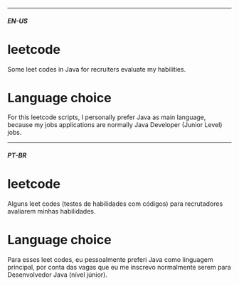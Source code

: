 ------------

##### EN-US
# leetcode
Some leet codes in Java for recruiters evaluate my habilities.

# Language choice
For this leetcode scripts, I personally prefer Java as main language, because my jobs applications are normally Java Developer (Junior Level) jobs.


------------
##### PT-BR
# leetcode
Alguns leet codes (testes de habilidades com códigos) para recrutadores avaliarem minhas habilidades.

# Language choice
Para esses leet codes, eu pessoalmente preferi Java como linguagem principal, por conta das vagas que eu me inscrevo normalmente serem para Desenvolvedor Java (nível júnior).